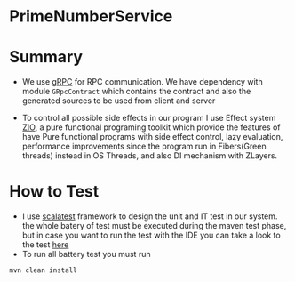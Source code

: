 # PrimeNumberService

# Summary

* We use [gRPC]() for RPC communication. We have dependency with module ````GRpcContract```` which contains the contract and also the generated sources
  to be used from client and server

* To control all possible side effects in our program I use Effect system [ZIO](https://zio.dev), a pure functional programing toolkit
  which provide the features of have Pure functional programs with side effect control,
  lazy evaluation, performance improvements since the program run in Fibers(Green threads) instead in OS Threads, and also DI mechanism with ZLayers.
  
# How to Test

* I use [scalatest](https://www.scalatest.org) framework to design the unit and IT test in our system.
  the whole batery of test must be executed during the maven test phase, but in case you want to run the test
  with the IDE you can take a look to the test [here](src/test/scala)
* To run all battery test you must run

````
mvn clean install
````  